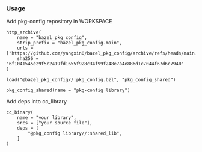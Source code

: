 ### Usage

Add pkg-config repository in WORKSPACE

```
http_archive(
    name = "bazel_pkg_config",
    strip_prefix = "bazel_pkg_config-main",
    urls = ["https://github.com/yangxin0/bazel_pkg_config/archive/refs/heads/main.zip"],
    sha256 = "6f1041545e29f5c2419fd1655f928c34f99f248e7a4e886d1c7044f67d6c7940"
)

load("@bazel_pkg_config//:pkg_config.bzl", "pkg_config_shared")

pkg_config_shared(name = "pkg-config library")
```

Add deps into cc_library

```
cc_binary(
    name = "your library",
    srcs = ["your source file"],
    deps = [
        "@pkg_config library//:shared_lib",
    ]
)
```



